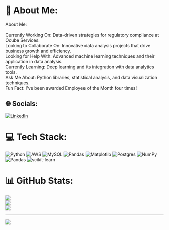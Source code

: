 # 💫 About Me:
About Me:<br><br>Currently Working On: Data-driven strategies for regulatory compliance at Ocube Services.<br>Looking to Collaborate On: Innovative data analysis projects that drive business growth and efficiency.<br>Looking for Help With: Advanced machine learning techniques and their application in data analysis.<br>Currently Learning: Deep learning and its integration with data analytics tools.<br>Ask Me About: Python libraries, statistical analysis, and data visualization techniques.<br>Fun Fact: I've been awarded Employee of the Month four times!


## 🌐 Socials:
[![LinkedIn](https://img.shields.io/badge/LinkedIn-%230077B5.svg?logo=linkedin&logoColor=white)](https://linkedin.com/in/www.linkedin.com/in/vishal-singh-811801179) 

# 💻 Tech Stack:
![Python](https://img.shields.io/badge/python-3670A0?style=for-the-badge&logo=python&logoColor=ffdd54) ![AWS](https://img.shields.io/badge/AWS-%23FF9900.svg?style=for-the-badge&logo=amazon-aws&logoColor=white) ![MySQL](https://img.shields.io/badge/mysql-4479A1.svg?style=for-the-badge&logo=mysql&logoColor=white) ![Pandas](https://img.shields.io/badge/pandas-%23150458.svg?style=for-the-badge&logo=pandas&logoColor=white) ![Matplotlib](https://img.shields.io/badge/Matplotlib-%23ffffff.svg?style=for-the-badge&logo=Matplotlib&logoColor=black) ![Postgres](https://img.shields.io/badge/postgres-%23316192.svg?style=for-the-badge&logo=postgresql&logoColor=white) ![NumPy](https://img.shields.io/badge/numpy-%23013243.svg?style=for-the-badge&logo=numpy&logoColor=white) ![Pandas](https://img.shields.io/badge/pandas-%23150458.svg?style=for-the-badge&logo=pandas&logoColor=white) ![scikit-learn](https://img.shields.io/badge/scikit--learn-%23F7931E.svg?style=for-the-badge&logo=scikit-learn&logoColor=white)
# 📊 GitHub Stats:
![](https://github-readme-stats.vercel.app/api?username=RajputVishaloo7&theme=default&hide_border=false&include_all_commits=true&count_private=true)<br/>
![](https://github-readme-streak-stats.herokuapp.com/?user=RajputVishaloo7&theme=default&hide_border=false)<br/>
![](https://github-readme-stats.vercel.app/api/top-langs/?username=RajputVishaloo7&theme=default&hide_border=false&include_all_commits=true&count_private=true&layout=compact)

---
[![](https://visitcount.itsvg.in/api?id=RajputVishaloo7&icon=0&color=0)](https://visitcount.itsvg.in)

<!-- Proudly created with GPRM ( https://gprm.itsvg.in ) -->
